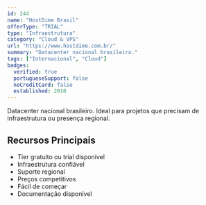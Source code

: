 ```yaml
---
id: 244
name: "HostDime Brasil"
offerType: "TRIAL"
type: "Infraestrutura"
category: "Cloud & VPS"
url: "https://www.hostdime.com.br/"
summary: "Datacenter nacional brasileiro."
tags: ["Internacional", "Cloud"]
badges:
  verified: true
  portugueseSupport: false
  noCreditCard: false
  established: 2010
---
```


Datacenter nacional brasileiro. Ideal para projetos que precisam de infraestrutura ou presença regional.

## Recursos Principais

- Tier gratuito ou trial disponível
- Infraestrutura confiável
- Suporte regional
- Preços competitivos
- Fácil de começar
- Documentação disponível
